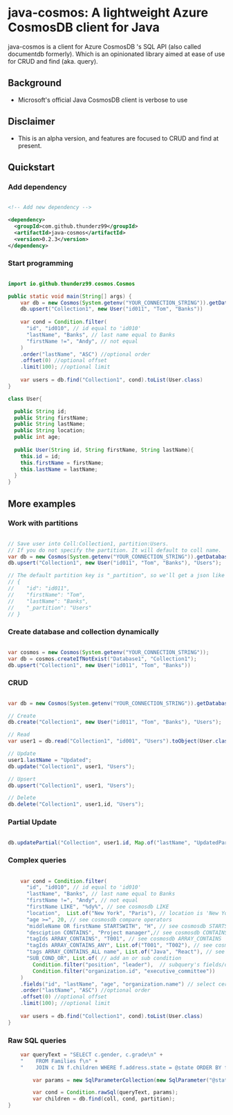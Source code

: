 # java-cosmos: A lightweight Azure CosmosDB client for Java


java-cosmos is a client for Azure CosmosDB 's SQL API (also called documentdb formerly). Which is an opinionated library aimed at ease of use for CRUD and find (aka. query).

## Background
* Microsoft's official Java CosmosDB client is verbose to use

## Disclaimer
* This is an alpha version, and features are focused to CRUD and find at present.

## Quickstart

### Add dependency

```xml

<!-- Add new dependency -->

<dependency>
  <groupId>com.github.thunderz99</groupId>
  <artifactId>java-cosmos</artifactId>
  <version>0.2.3</version>
</dependency>

```

### Start programming 

```java

import io.github.thunderz99.cosmos.Cosmos

public static void main(String[] args) {
    var db = new Cosmos(System.getenv("YOUR_CONNECTION_STRING")).getDatabase("Database1")
    db.upsert("Collection1", new User("id011", "Tom", "Banks"))
    
    var cond = Condition.filter(
      "id", "id010", // id equal to 'id010'
      "lastName", "Banks", // last name equal to Banks
      "firstName !=", "Andy", // not equal
    )
    .order("lastName", "ASC") //optional order
    .offset(0) //optional offset
    .limit(100); //optional limit
    
    var users = db.find("Collection1", cond).toList(User.class)
}

class User{

  public String id;
  public String firstName;
  public String lastName;
  public String location;
  public int age;
  
  public User(String id, String firstName, String lastName){
    this.id = id;
    this.firstName = firstName;
    this.lastName = lastName;
  }
}

```


## More examples

### Work with partitions 

```java

// Save user into Coll:Collection1, partition:Users.
// If you do not specify the partition. It will default to coll name.
var db = new Cosmos(System.getenv("YOUR_CONNECTION_STRING")).getDatabase("Database1");
db.upsert("Collection1", new User("id011", "Tom", "Banks"), "Users");

// The default partition key is "_partition", so we'll get a json like this:
// {
//    "id": "id011",
//    "firstName": "Tom",
//    "lastName": "Banks",
//    "_partition": "Users"
// }

```

### Create database and collection dynamically

```java

var cosmos = new Cosmos(System.getenv("YOUR_CONNECTION_STRING"));
var db = cosmos.createIfNotExist("Database1", "Collection1");
db.upsert("Collection1", new User("id011", "Tom", "Banks"))

```

### CRUD

```java

var db = new Cosmos(System.getenv("YOUR_CONNECTION_STRING")).getDatabase("Database1");

// Create
db.create("Collection1", new User("id011", "Tom", "Banks"), "Users");

// Read
var user1 = db.read("Collection1", "id001", "Users").toObject(User.class);

// Update
user1.lastName = "Updated";
db.update("Collection1", user1, "Users");

// Upsert
db.upsert("Collection1", user1, "Users");

// Delete
db.delete("Collection1", user1,id, "Users");

```

### Partial Update

```java

db.updatePartial("Collection", user1.id, Map.of("lastName", "UpdatedPartially"), "Users");


```



### Complex queries

```java
    
    var cond = Condition.filter(
      "id", "id010", // id equal to 'id010'
      "lastName", "Banks", // last name equal to Banks
      "firstName !=", "Andy", // not equal
      "firstName LIKE", "%dy%", // see cosmosdb LIKE
      "location",  List.of("New York", "Paris"), // location is 'New York' or 'Paris'. see cosmosdb IN 
      "age >=", 20, // see cosmosdb compare operators
      "middleName OR firstName STARTSWITH", "H", // see cosmosdb STARTSWITH
      "desciption CONTAINS", "Project manager",// see cosmosdb CONTAINS
      "tagIds ARRAY_CONTAINS", "T001", // see cosmosdb ARRAY_CONTAINS
      "tagIds ARRAY_CONTAINS_ANY", List.of("T001", "T002"), // see cosmosdb EXISTS
      "tags ARRAY_CONTAINS_ALL name", List.of("Java", "React"), // see cosmosdb EXISTS
      "SUB_COND_OR", List.of( // add an or sub condition
        Condition.filter("position", "leader"),  // subquery's fields/order/offset/limit will be ignored
        Condition.filter("organization.id", "executive_committee"))
    )
    .fields("id", "lastName", "age", "organization.name") // select certain fields
    .order("lastName", "ASC") //optional order
    .offset(0) //optional offset
    .limit(100); //optional limit
    
    var users = db.find("Collection1", cond).toList(User.class)
}


```


### Raw SQL queries

```java
    var queryText = "SELECT c.gender, c.grade\n" + 
    "    FROM Families f\n" + 
    "    JOIN c IN f.children WHERE f.address.state = @state ORDER BY f.id ASC";

		var params = new SqlParameterCollection(new SqlParameter("@state", "NY"));

		var cond = Condition.rawSql(queryText, params);
		var children = db.find(coll, cond, partition);
}
```
